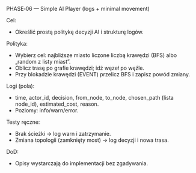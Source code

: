 PHASE‑06 — Simple AI Player (logs + minimal movement)

Cel:
- Określić prostą politykę decyzji AI i strukturę logów.

Polityka:
- Wybierz cel: najbliższe miasto liczone liczbą krawędzi (BFS) albo „random z listy miast”.  
- Oblicz trasę po grafie krawędzi; idź węzeł po węźle.  
- Przy blokadzie krawędzi (EVENT) przelicz BFS i zapisz powód zmiany.

Logi (pola):
- time, actor_id, decision, from_node, to_node, chosen_path (lista node_id), estimated_cost, reason.  
- Poziomy: info/warn/error.

Testy ręczne:
- Brak ścieżki → log warn i zatrzymanie.  
- Zmiana topologii (zamknięty most) → log decyzji i nowa trasa.

DoD:
- Opisy wystarczają do implementacji bez zgadywania.
